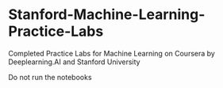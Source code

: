 # Stanford-Machine-Learning-Practice-Labs
Completed Practice Labs for Machine Learning on Coursera by Deeplearning.AI and Stanford University

Do not run the notebooks

